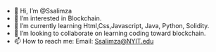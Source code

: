 - 👋 Hi, I’m @Ssalimza
- 👀 I’m interested in Blockchain.
- 🌱 I’m currently learning Html,Css,Javascript, Java, Python, Solidity.
- 💞️ I’m looking to collaborate on learning coding toward blockchain.
- 📫 How to reach me: Email: Ssalimza@NYIT.edu

<!---
Ssalimza/Ssalimza is a ✨ special ✨ repository because its `README.md` (this file) appears on your GitHub profile.
You can click the Preview link to take a look at your changes.
--->
